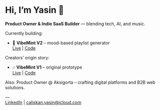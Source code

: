 # Hi, I’m Yasin 👋

**Product Owner & Indie SaaS Builder** — blending tech, AI, and music.

Currently building:
- 🎵 **VibeMint V2** – mood-based playlist generator  
  [Live](https://www.vibemint.online) | [Code](https://github.com/vibemint/vibemint-v2)

Creators’ origin story:
- 🎶 **VibeMint V1** – original prototype  
  [Live](https://vibemint.onrender.com) | [Code](https://github.com/vibemint/vibemint)

Also: Product Owner @ Aksigorta – crafting digital platforms and B2B web solutions.

—  
[LinkedIn](https://www.linkedin.com/in/yasin-caliskan) | caliskan.yasin@icloud.com
